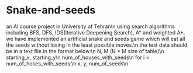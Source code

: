 # Snake-and-seeds
an AI course project in University of Tehran\n
using search algorithms including BFS, DFS, IDS(Iterative Deepening Search), A* and weighted A*, we have implemented an artificial snake and seeds game which will eat all the seeds without losing in the least possible moves.\n
the test data should be in a text file in the format below:\n
N, M (N * M size of table)\n
starting_x, starting_y\n
num_of_houses_with_seeds\n
for i < num_of_hoses_with_seeds:\n
  x, y, num_of_seeds\n
